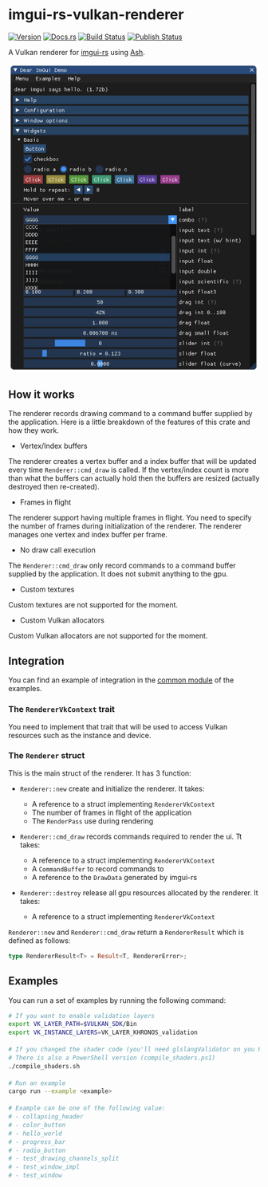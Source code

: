 # imgui-rs-vulkan-renderer

[![Version](https://img.shields.io/crates/v/imgui-rs-vulkan-renderer.svg)](https://crates.io/crates/imgui-rs-vulkan-renderer)
[![Docs.rs](https://docs.rs/imgui-rs-vulkan-renderer/badge.svg)](https://docs.rs/imgui-rs-vulkan-renderer)
[![Build Status](https://github.com/adrien-ben/imgui-rs-vulkan-renderer/workflows/Cross-platform%20build/badge.svg)](https://github.com/adrien-ben/imgui-rs-vulkan-renderer/actions)
[![Publish Status](https://github.com/adrien-ben/imgui-rs-vulkan-renderer/workflows/Publish/badge.svg)](https://github.com/adrien-ben/imgui-rs-vulkan-renderer/actions)

A Vulkan renderer for [imgui-rs][imgui-rs] using [Ash][ash].

![screenshot][screenshot]

## How it works

The renderer records drawing command to a command buffer supplied by the application. Here is a little breakdown of the features of this crate and how they work.

- Vertex/Index buffers

The renderer creates a vertex buffer and a index buffer that will be updated every time
`Renderer::cmd_draw` is called. If the vertex/index count is more than what the buffers can
actually hold then the buffers are resized (actually destroyed then re-created).

- Frames in flight

The renderer support having multiple frames in flight. You need to specify the number of frames
during initialization of the renderer. The renderer manages one vertex and index buffer per frame.

- No draw call execution

The `Renderer::cmd_draw` only record commands to a command buffer supplied by the application. It does not submit anything to the gpu.

- Custom textures

Custom textures are not supported for the moment.

- Custom Vulkan allocators

Custom Vulkan allocators are not supported for the moment.

## Integration

You can find an example of integration in the [common module](examples/common/mod.rs) of the examples.

### The `RendererVkContext` trait

You need to implement that trait that will be used to access Vulkan resources such as the instance and device.

### The `Renderer` struct

This is the main struct of the renderer. It has 3 function:

- `Renderer::new` create and initialize the renderer. It takes:
  - A reference to a struct implementing `RendererVkContext`
  - The number of frames in flight of the application
  - The `RenderPass` use during rendering

- `Renderer::cmd_draw` records commands required to render the ui. Tt takes:
  - A reference to a struct implementing `RendererVkContext`
  - A `CommandBuffer` to record commands to
  - A reference to the `DrawData` generated by imgui-rs

- `Renderer::destroy` release all gpu resources allocated by the renderer. It takes:
  - A reference to a struct implementing `RendererVkContext`

`Renderer::new` and `Renderer::cmd_draw` return a `RendererResult` which is defined as follows:

```rust
type RendererResult<T> = Result<T, RendererError>;
```

## Examples

You can run a set of examples by running the following command:

```sh
# If you want to enable validation layers
export VK_LAYER_PATH=$VULKAN_SDK/Bin
export VK_INSTANCE_LAYERS=VK_LAYER_KHRONOS_validation

# If you changed the shader code (you'll need glslangValidator on you PATH)
# There is also a PowerShell version (compile_shaders.ps1)
./compile_shaders.sh

# Run an example
cargo run --example <example>

# Example can be one of the following value:
# - collapsing_header
# - color_button
# - hello_world
# - progress_bar
# - radio_button
# - test_drawing_channels_split
# - test_window_impl
# - test_window
```

[imgui-rs]: https://github.com/Gekkio/imgui-rs
[ash]: https://github.com/MaikKlein/ash
[screenshot]: Capture.PNG
